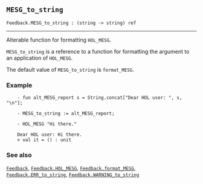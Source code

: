 ## `MESG_to_string`

``` hol4
Feedback.MESG_to_string : (string -> string) ref
```

------------------------------------------------------------------------

Alterable function for formatting `HOL_MESG`.

`MESG_to_string` is a reference to a function for formatting the
argument to an application of `HOL_MESG`.

The default value of `MESG_to_string` is `format_MESG`.

### Example

``` hol4
    - fun alt_MESG_report s = String.concat["Dear HOL user: ", s, "\n"];

    - MESG_to_string := alt_MESG_report;

    - HOL_MESG "Hi there."

    Dear HOL user: Hi there.
    > val it = () : unit
```

### See also

[`Feedback`](#Feedback), [`Feedback.HOL_MESG`](#Feedback.HOL_MESG),
[`Feedback.format_MESG`](#Feedback.format_MESG),
[`Feedback.ERR_to_string`](#Feedback.ERR_to_string),
[`Feedback.WARNING_to_string`](#Feedback.WARNING_to_string)
